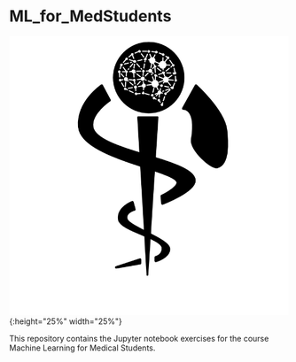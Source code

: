 # ML_for_MedStudents

![Logo](Images/logo_CS_MS.png){:height="25%" width="25%"}

This repository contains the Jupyter notebook exercises for the course Machine Learning for Medical Students.
